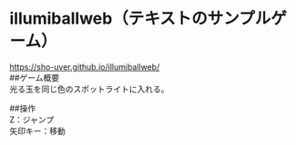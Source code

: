 # illumiballweb（テキストのサンプルゲーム）
<a>https://sho-uver.github.io/illumiballweb/</a><br>
##ゲーム概要<br>
光る玉を同じ色のスポットライトに入れる。

##操作<br>
Z：ジャンプ<br>
矢印キー：移動
